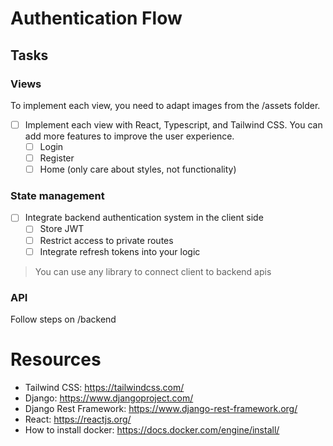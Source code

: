 # Authentication Flow
## Tasks
### Views
To implement each view, you need to adapt images from the /assets folder.

- [ ] Implement each view with React, Typescript, and Tailwind CSS. You can add more features to improve the user experience.
    - [ ] Login
    - [ ] Register
    - [ ] Home (only care about styles, not functionality)

### State management
- [ ] Integrate backend authentication system in the client side
    - [ ] Store JWT
    - [ ] Restrict access to private routes
    - [ ] Integrate refresh tokens into your logic

>  You can use any library to connect client to backend apis

### API
Follow steps on /backend

# Resources
- Tailwind CSS: https://tailwindcss.com/
- Django: https://www.djangoproject.com/
- Django Rest Framework: https://www.django-rest-framework.org/
- React: https://reactjs.org/
- How to install docker: https://docs.docker.com/engine/install/